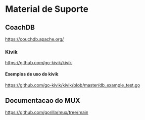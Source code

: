 
# Material de Suporte

## CoachDB
https://couchdb.apache.org/

### Kivik
https://github.com/go-kivik/kivik

#### Exemplos de uso do kivik
https://github.com/go-kivik/kivik/blob/master/db_example_test.go


## Documentacao do MUX
https://github.com/gorilla/mux/tree/main

